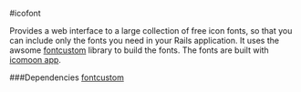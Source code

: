 #icofont

Provides a web interface to a large collection of free icon fonts, so that you can include only the fonts you need in your Rails application. It uses the awsome [fontcustom](http://fontcustom.com) library to build the fonts. The fonts are built with [icomoon app](http://icomoon.io/app).

###Dependencies
[fontcustom](http://fontcustom.com)
